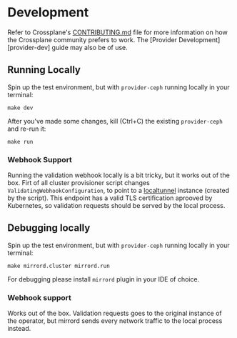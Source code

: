 # Development

Refer to Crossplane's [CONTRIBUTING.md] file for more information on how the
Crossplane community prefers to work. The [Provider Development][provider-dev]
guide may also be of use.

[CONTRIBUTING.md]: https://github.com/crossplane/crossplane/blob/master/CONTRIBUTING.md

## Running Locally
Spin up the test environment, but with `provider-ceph` running locally in your terminal:

```
make dev
```

After you've made some changes, kill (Ctrl+C) the existing `provider-ceph` and re-run it:

```
make run
```

### Webhook Support
Running the validation webhook locally is a bit tricky, but it works out of the box.
Firt of all cluster provisioner script changes `ValidatingWebhookConfiguration`, to point to a
[localtunnel](https://github.com/localtunnel/localtunnel) instance (created by the script).
This endpoint has a valid TLS certification aprooved by Kubernetes, so validation requests should be served by the local process.

## Debugging locally
Spin up the test environment, but with `provider-ceph` running locally in your terminal:

```
make mirrord.cluster mirrord.run
```

For debugging please install `mirrord` plugin in your IDE of choice.

### Webhook support
Works out of the box. Validation requests goes to the original instance of the operator, but mirrord sends every network traffic to the local process instead.
